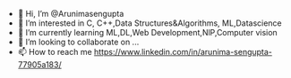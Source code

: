 - 👋 Hi, I’m @Arunimasengupta
- 👀 I’m interested in C, C++,Data Structures&Algorithms, ML,Datascience 
- 🌱 I’m currently learning ML,DL,Web Development,NlP,Computer vision
- 💞️ I’m looking to collaborate on ...
- 📫 How to reach me https://www.linkedin.com/in/arunima-sengupta-77905a183/
<!---
Arunimasengupta/Arunimasengupta is a ✨ special ✨ repository because its `README.md` (this file) appears on your GitHub profile.
You can click the Preview link to take a look at your changes.
--->
